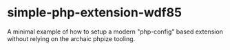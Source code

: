 # simple-php-extension-wdf85
A minimal example of how to setup a modern "php-config" based extension without relying on the archaic phpize tooling.
